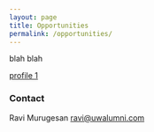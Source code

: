 ```yaml
---
layout: page
title: Opportunities
permalink: /opportunities/
---
```



blah blah

<a href="/profile1.md">profile 1</a>



### Contact

Ravi Murugesan [ravi@uwalumni.com](mailto:ravi@uwalumni.com)